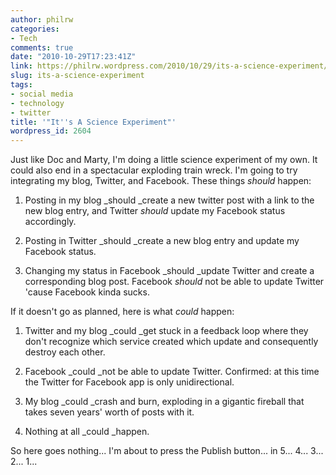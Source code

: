 ```yaml
---
author: philrw
categories:
- Tech
comments: true
date: "2010-10-29T17:23:41Z"
link: https://philrw.wordpress.com/2010/10/29/its-a-science-experiment/
slug: its-a-science-experiment
tags:
- social media
- technology
- twitter
title: '"It''s A Science Experiment"'
wordpress_id: 2604
---
```


Just like Doc and Marty, I'm doing a little science experiment of my own. It could also end in a spectacular exploding train wreck. I'm going to try integrating my blog, Twitter, and Facebook. These things _should_ happen:<!--more-->



	
  1. Posting in my blog _should _create a new twitter post with a link to the new blog entry, and Twitter _should_ update my Facebook status accordingly.

	
  2. Posting in Twitter _should _create a new blog entry and update my Facebook status.

	
  3. Changing my status in Facebook _should _update Twitter and create a corresponding blog post. Facebook _should_ not be able to update Twitter 'cause Facebook kinda sucks.


If it doesn't go as planned, here is what _could_ happen:



	
  1. Twitter and my blog _could _get stuck in a feedback loop where they don't recognize which service created which update and consequently destroy each other.

	
  2. Facebook _could _not be able to update Twitter. Confirmed: at this time the Twitter for Facebook app is only unidirectional.

	
  3. My blog _could _crash and burn, exploding in a gigantic fireball that takes seven years' worth of posts with it.

	
  4. Nothing at all _could _happen.


So here goes nothing... I'm about to press the Publish button... in 5... 4... 3... 2... 1...
